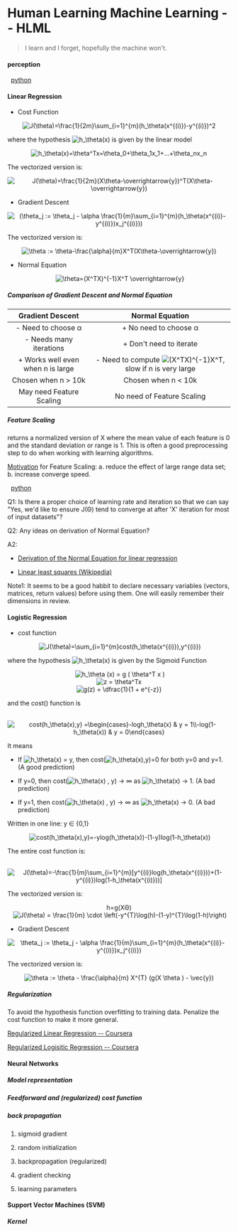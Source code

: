 # Human Learning Machine Learning -- HLML

> I learn and I forget, hopefully the machine won't.

#### perception 
&nbsp; [python](https://github.com/zjn0505/ML/blob/master/Python/perceptron.py)

#### Linear Regression
- Cost Function

<p align="center">
  <img src="http://www.sciweavers.org/upload/Tex2Img_1492693028/render.png" alt="J(\theta)=\frac{1}{2m}\sum_{i=1}^{m}(h_\theta(x^{(i)})-y^{(i)})^2"/>
</p>


where the hypothesis ![h_\theta(x)](http://www.sciweavers.org/upload/Tex2Img_1492693075/render.png) is given by the linear model

<p align="center">
  <img src="http://www.sciweavers.org/upload/Tex2Img_1492692889/render.png" alt="h_\theta(x)=\theta^Tx=\theta_0+\theta_1x_1+...+\theta_nx_n"/>
</p>

The vectorized version is:

<p align="center">
  <img src="http://www.sciweavers.org/upload/Tex2Img_1492747002/render.png" alt="J(\theta)=\frac{1}{2m}(X\theta-\overrightarrow{y})^T(X\theta-\overrightarrow{y})"/>
</p>

- Gradient Descent

<p align="center">
  <img src="http://www.sciweavers.org/upload/Tex2Img_1492581297/render.png" alt="(\theta_j := \theta_j - \alpha \frac{1}{m}\sum_{i=1}^{m}(h_\theta(x^{(i)}-y^{(i)})x_j^{(i)}))"/>
</p>


The vectorized version is:

<p align="center">
  <img src="http://www.sciweavers.org/upload/Tex2Img_1492747223/render.png" alt="\theta := \theta-\frac{\alpha}{m}X^T(X\theta-\overrightarrow{y})"/>
</p>

- Normal Equation

<p align="center">
  <img src="http://www.sciweavers.org/upload/Tex2Img_1492752074/render.png" alt="\theta=(X^TX)^{-1}X^T \overrightarrow{y}"/>
</p>

##### Comparison of Gradient Descent and Normal Equation

| Gradient Descent                    | Normal Equation           |
| :---:                               | :----:                    |
| \- Need to choose α                 | \+ No need to choose α    |
| \- Needs many iterations            | \+ Don't need to iterate  |
| \+ Works well even when n is large  | \- Need to compute ![(X^TX)^{-1}X^T](http://www.sciweavers.org/upload/Tex2Img_1492752105/render.png), slow if n is very large |
| Chosen when n > 10k                 | Chosen when n < 10k       |
| May need Feature Scaling            | No need of Feature Scaling|

##### Feature Scaling
returns a normalized version of X where the mean value of each feature is 0 and the standard deviation or range is 1. This is often a good preprocessing step to do when working with learning algorithms.

[Motivation](https://en.wikipedia.org/wiki/Feature_scaling#Motivation) for Feature Scaling: a. reduce the effect of large range data set; b. increase converge speed.

&nbsp; [python](https://github.com/zjn0505/ML/blob/master/Python/gradient_descent.py)

Q1: Is there a proper choice of learning rate and iteration so that we can say "Yes, we'd like to ensure J(Θ) tend to converge at after 'X' iteration for most of input datasets"?

Q2: Any ideas on derivation of Normal Equation?

A2:
- [Derivation of the Normal Equation for linear regression](http://eli.thegreenplace.net/2014/derivation-of-the-normal-equation-for-linear-regression)

- [Linear least squares (Wikipedia)](https://en.wikipedia.org/wiki/Linear_least_squares_(mathematics))

Note1: It seems to be a good habbit to declare necessary variables (vectors, matrices, return values) before using them. One will easily remember their dimensions in review.



#### Logistic Regression

- cost function

<p align="center">
  <img src="http://www.sciweavers.org/upload/Tex2Img_1492765827/render.png" alt="J(\theta)=\sum_{i=1}^{m}cost(h_\theta(x^{(i)}),y^{(i)})"/>
</p>

where the hypothesis ![h_\theta(x)](http://www.sciweavers.org/upload/Tex2Img_1492693075/render.png) is given by the Sigmoid Function

<p align="center">
  <img src="http://www.sciweavers.org/upload/Tex2Img_1492767594/render.png" alt="h_\theta (x) = g ( \theta^T x )"/>
  <br>
  <img src="http://www.sciweavers.org/upload/Tex2Img_1492778224/render.png" alt="z = \theta^Tx"/>
  <br>
  <img src="http://www.sciweavers.org/upload/Tex2Img_1492767678/render.png" alt="g(z) = \dfrac{1}{1 + e^{-z}}"/>
</p>

and the cost() function is

<p align="center">
  <img src="http://www.sciweavers.org/upload/Tex2Img_1492767109/render.png" alt="cost(h_\theta(x),y) =\begin{cases}-logh_\theta(x) & y = 1\\-log(1-h_\theta(x)) & y = 0\end{cases}"/>
</p>

It means

- If ![h_\theta(x)](http://www.sciweavers.org/upload/Tex2Img_1492693075/render.png) = y, then cost(![h_\theta(x)](http://www.sciweavers.org/upload/Tex2Img_1492693075/render.png),y)=0 for both y=0 and y=1. (A good prediction)

- If y=0, then cost(![h_\theta(x)](http://www.sciweavers.org/upload/Tex2Img_1492693075/render.png) , y) → ∞ as ![h_\theta(x)](http://www.sciweavers.org/upload/Tex2Img_1492693075/render.png) → 1. (A bad prediction)

- If y=1, then cost(![h_\theta(x)](http://www.sciweavers.org/upload/Tex2Img_1492693075/render.png) , y) → ∞ as ![h_\theta(x)](http://www.sciweavers.org/upload/Tex2Img_1492693075/render.png) → 0. (A bad prediction)



Written in one line: y ∈ {0,1}

<p align="center">
  <img src="http://www.sciweavers.org/upload/Tex2Img_1492765286/render.png" alt="cost(h_\theta(x),y)=-ylog(h_\theta(x))-(1-y)log(1-h_\theta(x))"/>
</p>

The entire cost function is:
<p align="center">
  <img src="http://www.sciweavers.org/upload/Tex2Img_1492766145/render.png" alt="J(\theta)=-\frac{1}{m}\sum_{i=1}^{m}[y^{(i)}log(h_\theta(x^{(i)}))+(1-y^{(i)})log(1-h_\theta(x^{(i)}))]"/>
</p>


The vectorized version is:
<p align="center">
    h=g(XΘ)
    <br>
  <img src="http://www.sciweavers.org/upload/Tex2Img_1492766410/render.png" alt="J(\theta) = \frac{1}{m} \cdot \left(-y^{T}\log(h)-(1-y)^{T}\log(1-h)\right)"/>
</p>


- Gradient Descent

<p align="center">
  <img src="http://www.sciweavers.org/upload/Tex2Img_1492766977/render.png" alt="\theta_j := \theta_j - \alpha \frac{1}{m}\sum_{i=1}^{m}(h_\theta(x^{(i)}-y^{(i)})x_j^{(i)})"/>
</p>


The vectorized version is:

<p align="center">
  <img src="http://www.sciweavers.org/upload/Tex2Img_1492767012/render.png" alt="\theta := \theta - \frac{\alpha}{m} X^{T} (g(X \theta ) - \vec{y})"/>
</p>

##### Regularization

To avoid the hypothesis function overfitting to training data. Penalize the cost function to make it more general.

[Regularized Linear Regression -- Coursera](https://www.coursera.org/learn/machine-learning/supplement/pKAsc/regularized-linear-regression)

[Regularized Logisitic Regression -- Coursera](https://www.coursera.org/learn/machine-learning/supplement/v51eg/regularized-logistic-regression)


#### Neural Networks

##### Model representation

##### Feedforward and (regularized) cost function

##### back propagation

1. sigmoid gradient

2. random initialization

3. backpropagation (regularized)

4. gradient checking

5. learning parameters

#### Support Vector Machines (SVM)

##### Kernel

<!--- LaTeX generated in http://www.sciweavers.org/free-online-latex-equation-editor -->
